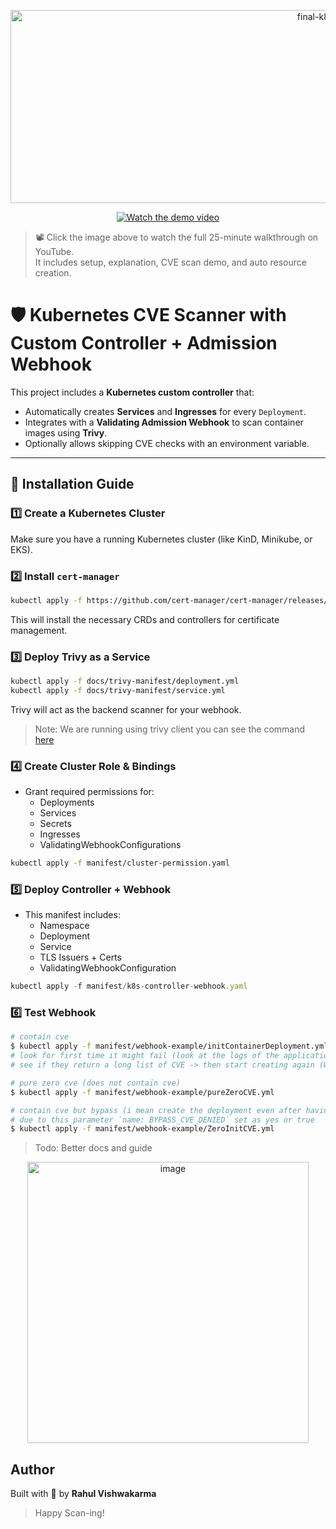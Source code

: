 <div align="center">
<p align="center">
<img width="960" height="309" alt="final-k8s" src="https://github.com/user-attachments/assets/e5ef535e-a07a-4cd5-9fbd-926a0c62cf39" />
</p>

[![Watch the demo video](https://github.com/user-attachments/assets/4ba51960-d9d2-4ac4-9272-c4ee3c5cf262)](https://www.youtube.com/watch?v=mAr62XBVbmg)
</div>

> 📽️ Click the image above to watch the full 25-minute walkthrough on YouTube.  
> It includes setup, explanation, CVE scan demo, and auto resource creation.


# 🛡️ Kubernetes CVE Scanner with Custom Controller + Admission Webhook

This project includes a **Kubernetes custom controller** that:
- Automatically creates **Services** and **Ingresses** for every `Deployment`.
- Integrates with a **Validating Admission Webhook** to scan container images using **Trivy**.
- Optionally allows skipping CVE checks with an environment variable.

---

## 🚀 Installation Guide

### 1️⃣ Create a Kubernetes Cluster

Make sure you have a running Kubernetes cluster (like KinD, Minikube, or EKS).


### 2️⃣ Install `cert-manager`

```bash
kubectl apply -f https://github.com/cert-manager/cert-manager/releases/download/v1.18.2/cert-manager.yaml
```
This will install the necessary CRDs and controllers for certificate management.

### 3️⃣ Deploy Trivy as a Service
```bash
kubectl apply -f docs/trivy-manifest/deployment.yml
kubectl apply -f docs/trivy-manifest/service.yml
```
Trivy will act as the backend scanner for your webhook.
> Note: We are running using trivy client you can see the command [here](https://github.com/aquasecurity/trivy/discussions/2119)

### 4️⃣ Create Cluster Role & Bindings
* Grant required permissions for:
    - Deployments
    - Services 
    - Secrets 
    - Ingresses 
    - ValidatingWebhookConfigurations
```bash
kubectl apply -f manifest/cluster-permission.yaml

```

### 5️⃣ Deploy Controller + Webhook
* This manifest includes:
    - Namespace
    - Deployment
    - Service
    - TLS Issuers + Certs
    - ValidatingWebhookConfiguration

```ts
kubectl apply -f manifest/k8s-controller-webhook.yaml
```
### 6️⃣ Test Webhook
```bash
# contain cve
$ kubectl apply -f manifest/webhook-example/initContainerDeployment.yml
# look for first time it might fail (look at the logs of the application (k8s-custom-controller) and 
# see if they return a long list of CVE -> then start creating again (Working on to optimize) 

# pure zero cve (does not contain cve) 
$ kubectl apply -f manifest/webhook-example/pureZeroCVE.yml

# contain cve but bypass (i mean create the deployment even after having CVE) 
# due to this parameter `name: BYPASS_CVE_DENIED` set as yes or true
$ kubectl apply -f manifest/webhook-example/ZeroInitCVE.yml
```
> Todo:
> Better docs and guide

<p align="center">
<img width="450" height="450" alt="image" src="https://github.com/user-attachments/assets/92fe17a5-bffe-469d-beb3-0769bb85d4a5" />
</p>

## Author

Built with 💙 by **Rahul Vishwakarma**

> Happy Scan-ing!
